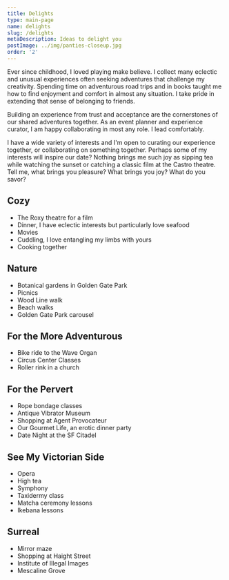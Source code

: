 ```yaml
---
title: Delights
type: main-page
name: delights
slug: /delights
metaDescription: Ideas to delight you
postImage: ../img/panties-closeup.jpg
order: '2'
---
```

Ever since childhood, I loved playing make believe. I collect many eclectic and unusual experiences often seeking adventures that challenge my creativity. Spending time on adventurous road trips and in books taught me how to find enjoyment and comfort in almost any situation. I take pride in extending that sense of belonging to friends.

Building an experience from trust and acceptance are the cornerstones of our shared adventures together. As an event planner and experience curator, I am happy collaborating in most any role. I lead comfortably.

I have a wide variety of interests and I'm open to curating our experience together, or collaborating on something together. Perhaps some of my interests will inspire our date? Nothing brings me such joy as sipping tea while watching the sunset or catching a classic film at the Castro theatre. Tell me, what brings you pleasure? What brings you joy? What do you savor?

## Cozy

* The Roxy theatre for a film
* Dinner, I have eclectic interests but particularly love seafood
* Movies
* Cuddling, I love entangling my limbs with yours
* Cooking together

## Nature

* Botanical gardens in Golden Gate Park
* Picnics
* Wood Line walk
* Beach walks
* Golden Gate Park carousel

## For the More Adventurous

* Bike ride to the Wave Organ
* Circus Center Classes
* Roller rink in a church

## For the Pervert

* Rope bondage classes
* Antique Vibrator Museum
* Shopping at Agent Provocateur
* Our Gourmet Life, an erotic dinner party
* Date Night at the SF Citadel

## See My Victorian Side

* Opera
* High tea
* Symphony
* Taxidermy class
* Matcha ceremony lessons
* Ikebana lessons

## Surreal

* Mirror maze
* Shopping at Haight Street
* Institute of Illegal Images
* Mescaline Grove